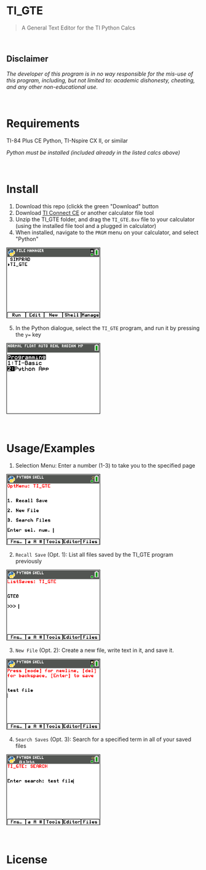 # TI_GTE
> A General Text Editor for the TI Python Calcs

<br />

## Disclaimer
_The developer of this program is in no way responsible for the mis-use of this program, including, but not limited to: academic dishonesty, cheating, and any other non-educational use._

<br />

# Requirements
TI-84 Plus CE Python, TI-Nspire CX II, or similar

_Python must be installed (included already in the listed calcs above)_

<br />

# Install
1. Download this repo (clickk the green "Download" button
2. Download [TI Connect CE](https://education.ti.com/en/products/computer-software/ti-connect-ce-sw) or another calculator file tool
3. Unzip the TI_GTE folder, and drag the ``TI_GTE.8xv`` file to your calculator (using the installed file tool and a plugged in calculator)
4. When installed, navigate to the ``PRGM`` menu on your calculator, and select "Python"

![python](captures/Open_Dialogue_TI84.png)

5. In the Python dialogue, select the ``TI_GTE`` program, and run it by pressing the ``y=`` key
 
![open TI_GTE](captures/Python_TI84.png)

<br />

# Usage/Examples
1. Selection Menu: Enter a number (1-3) to take you to the specified page

![sel. menu](captures/Opt_Menu_TI84.png)

2. ``Recall Save`` (Opt. 1): List all files saved by the TI_GTE program previously

![recall menu](captures/List_Saves_TI84.png)

3. ``New File`` (Opt. 2): Create a new file, write text in it, and save it.

![new file menu](captures/New_File_TI84.png)

4. ``Search Saves`` (Opt. 3): Search for a specified term in all of your saved files

![save menu](captures/Search_Saves_TI84.png)

<br />

# License
